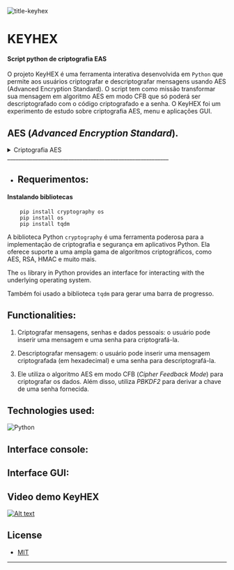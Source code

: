 
<img src="https://i.ibb.co/5FBDP1s/title-keyhex.jpg" alt="title-keyhex" border="0">

# KEYHEX

#### Script python de criptografia EAS

O projeto KeyHEX é uma ferramenta interativa desenvolvida em `Python` que permite aos usuários criptografar e descriptografar mensagens usando AES (Advanced Encryption Standard). O script tem como missão transformar sua mensagem em algoritmo AES em modo CFB que só poderá ser descriptografado com o código criptografado e a senha. O KeyHEX foi um experimento de estudo sobre criptografia AES, menu e aplicações GUI. 

## AES (_Advanced Encryption Standard_).

<details>
<summary>Criptografia AES</summary>

O AES é um algoritmo de criptografia simétrica, o que significa que ele usa a mesma chave para criptografar e descriptografar os dados. Ele opera em blocos de dados e foi projetado para ser rápido e eficiente em uma ampla variedade de dispositivos.

O AES substituiu o antigo algoritmo de criptografia DES (Data Encryption Standard).
O AES opera em diferentes tamanhos de chave, sendo os mais comuns 128, 192 e 256 bits. Quanto maior a chave, mais difícil é para um atacante realizar um ataque de força bruta bem-sucedido. Na prática, o AES com uma chave de 128 bits é considerado seguro para a maioria das aplicações, mas chaves maiores podem ser preferíveis para cenários de alta segurança.

_O AES consiste em várias etapas, incluindo substituições de bytes, permutações de linhas, permutações de colunas e adição de chaves, todas aplicadas repetidamente em múltiplas rodadas. Essas operações complexas fornecem uma camada de segurança robusta contra uma variedade de ataques criptográficos conhecidos._
</details>
__________________________________________________________

- ## Requerimentos:

#### Instalando bibliotecas

``` shell
    pip install cryptography os
    pip install os
    pip install tqdm
```
A biblioteca Python `cryptography` é uma ferramenta poderosa para a implementação de criptografia e segurança em aplicativos Python. Ela oferece suporte a uma ampla gama de algoritmos criptográficos, como AES, RSA, HMAC e muito mais.

The `os` library in Python provides an interface for interacting with the underlying operating system. 

Também foi usado a biblioteca `tqdm` para gerar uma barra de progresso.

## Functionalities:

1. Criptografar mensagens, senhas e dados pessoais: o usuário pode inserir uma mensagem e uma senha para criptografá-la.

2. Descriptografar mensagem: o usuário pode inserir uma mensagem criptografada (em hexadecimal) e uma senha para descriptografá-la.

3. Ele utiliza o algoritmo AES em modo CFB (_Cipher Feedback Mode_) para criptografar os dados. Além disso, utiliza _PBKDF2_ para derivar a chave de uma senha fornecida.

## Technologies used:

![Python](https://img.shields.io/badge/Python-14354C?style=for-the-badge&logo=python&logoColor=white)&nbsp; 

## Interface console:

## Interface GUI:

## Video demo KeyHEX

[![Alt text](https://img.youtube.com/vi/2bGmIa1zv4A/0.jpg)](https://www.youtube.com/watch?v=2bGmIa1zv4A)

## License
 * [MIT](LICENSE)
__________________________________________________________
